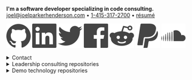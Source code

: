 <p>
    <b>I'm a software developer specializing in code consulting.</b>
    <br>
    <a href="mailto:joel@joelparkerhenderson.com">joel@joelparkerhenderson.com</a>
    &bull;
    <a href="tel:1-415-317-2700">1-415-317-2700</a>
    &bull;
    <a href="https://raw.githubusercontent.com/joelparkerhenderson/joelparkerhenderson/main/resume/joelparkerhenderson.pdf">résumé</a>
</p>

<p>
    <a href="https://github.com/joelparkerhenderson"><img src="https://raw.githubusercontent.com/joelparkerhenderson/joelparkerhenderson/main/assets/images/icons/nucleo-social-icons/svg/logo/github.svg"></a>
    <a href="https://linkedin.com/in/joelparkerhenderson"><img src="https://raw.githubusercontent.com/joelparkerhenderson/joelparkerhenderson/main/assets/images/icons/nucleo-social-icons/svg/logo/linkedin.svg"></a>
    <a href="https://twitter.com/joel_henderson"><img src="https://raw.githubusercontent.com/joelparkerhenderson/joelparkerhenderson/main/assets/images/icons/nucleo-social-icons/svg/logo/twitter.svg"></a>
    <a href="https://facebook.com/joelparkerhenderson"><img src="https://raw.githubusercontent.com/joelparkerhenderson/joelparkerhenderson/main/assets/images/icons/nucleo-social-icons/svg/logo/facebook.svg"></a>
    <a href="https://reddit.com/u/joelparkerhenderson"><img src="https://raw.githubusercontent.com/joelparkerhenderson/joelparkerhenderson/main/assets/images/icons/nucleo-social-icons/svg/logo/reddit.svg"></a>
    <a href="https://paypal.me/joelparkerhenderson"><img src="https://raw.githubusercontent.com/joelparkerhenderson/joelparkerhenderson/main/assets/images/icons/nucleo-social-icons/svg/logo/paypal.svg"></a>
    <a href="https://soundcloud.com/joelparkerhenderson"><img src="https://raw.githubusercontent.com/joelparkerhenderson/joelparkerhenderson/main/assets/images/icons/nucleo-social-icons/svg/logo/soundcloud.svg"></a>
</p>

<details>
  <summary>Contact</summary>
      <ul>
        <li>LinkedIn: <a href="https://linkedin.com/in/joelparkerhenderson">https://linkedin.com/in/joelparkerhenderson</a></li>
        <li>GitHub: <a href="https://github.com/joelparkerhenderson">https://github.com/joelparkerhenderson</a></li>
        <li>Twitter: <a href="https://twitter.com/joel_henderson">https://twitter.com/joel_henderson</a></li>
        <li>Facebook: <a href="https://facebook.com/joelparkerhenderson">https://facebook.com/joelparkerhenderson</a></li>
        <li>AngelList: <a href="https://angel.co/joelparkerhenderson">https://angel.co/joelparkerhenderson</a></li>
        <li>Crunchbase: <a href="https://www.crunchbase.com/person/joel-parker-henderson">https://www.crunchbase.com/person/joel-parker-henderson</a></li>
        <li>Calendly: <a href="https://calendly.com/joelparkerhenderson">https://calendly.com/joelparkerhenderson</a></li>
        <li>PayPal: <a href="https://paypal.me/joelparkerhenderson">https://paypal.me/joelparkerhenderson</a></li> 
        <li>Venmo: <a href="https://account.venmo.com/u/joelparkerhenderson">https://account.venmo.com/u/joelparkerhenderson</a></li> 
        <li>Soundcloud: <a href="https://soundcloud.com/joelparkerhenderson">https://soundcloud.com/joelparkerhenderson</a>
    </li>
</details> 

<details>
    <summary>Leadership consulting repositories</summary>
    <ul>
        <li><a href="https://github.com/joelparkerhenderson/adkar-change-management-model">ADKAR change management model</a></li>
        <li><a href="https://github.com/joelparkerhenderson/agile-assessment">Agile assessment</a></li>
        <li><a href="https://github.com/joelparkerhenderson/always-improving">Always improving: book summaries</a></li>
        <li><a href="https://github.com/joelparkerhenderson/architecture-decision-record">Architecture Decision Record (ADR)</a></li>
        <li><a href="https://github.com/joelparkerhenderson/business-model-canvas">Business model canvas (BMC)</a></li>
        <li><a href="https://github.com/joelparkerhenderson/code-of-conduct-guidelines">Code of conduct guidelines</a></li>
        <li><a href="https://github.com/joelparkerhenderson/company-culture">Company culture</a></li>
        <li><a href="https://github.com/joelparkerhenderson/coordinated-disclosure">Coordinated disclosure</a></li>
        <li><a href="https://github.com/joelparkerhenderson/critical-success-factor">Critical success factor (CSF)</a></li>
        <li><a href="https://github.com/joelparkerhenderson/crucial-conversations">Crucial conversations</a></li>
        <li><a href="https://github.com/joelparkerhenderson/decision-record">Decision Record (DR) template</a></li>
        <li><a href="https://github.com/joelparkerhenderson/discovery-assessment">Discovery assessment</a></li>
        <li><a href="https://github.com/joelparkerhenderson/enterprise-architecture-assessment">Enterprise architecture assessment</a></li>
        <li><a href="https://github.com/joelparkerhenderson/feedback-request-template">Feedback request template</a></li>
        <li><a href="https://github.com/joelparkerhenderson/first-aid-kit">First ait kit for teams</a></li>
        <li><a href="https://github.com/joelparkerhenderson/functional-specifications-template">Functional specifications template</a></li>
        <li><a href="https://github.com/joelparkerhenderson/functional-specifications-tutorial">Functional specifications tutorial</a></li>
        <li><a href="https://github.com/joelparkerhenderson/goals-ideas-steps-tasks">Goals Ideas Steps Tasks (GIST)</a></li>
        <li><a href="https://github.com/joelparkerhenderson/icebreaker-questions">Icebreaker questions</a></li>
        <li><a href="https://github.com/joelparkerhenderson/intent-plan">Intent plan</a></li>
        <li><a href="https://github.com/joelparkerhenderson/issues">Issues</a></li>
        <li><a href="https://github.com/joelparkerhenderson/key-performance-indicator">Key Performance Indictor (KPI)</a></li>
        <li><a href="https://github.com/joelparkerhenderson/key-risk-indicator">Key Risk Indicator (KRI)</a></li>
        <li><a href="https://github.com/joelparkerhenderson/leadership">Leadership: selected notes &amp; advice</a></li>
        <li><a href="https://github.com/joelparkerhenderson/lean-business-lists">Lean business lists</a></li>
        <li><a href="https://github.com/joelparkerhenderson/maturity-models">Maturity models (MMs)</a></li>
        <li><a href="https://github.com/joelparkerhenderson/metrics">Metrics: ideas &amp; examples</a></li>
        <li><a href="https://github.com/joelparkerhenderson/milestones">Milestones: ideas &amp; examples</a></li>
        <li><a href="https://github.com/joelparkerhenderson/net-promoter-score">Net promoter score (NPS)</a></li>
        <li><a href="https://github.com/joelparkerhenderson/objectives-and-key-results">Objectives &amp; Key Results (OKR)</a></li>
        <li><a href="https://github.com/joelparkerhenderson/oblique-strategies">Oblique strategies for creative thinking</a></li>
        <li><a href="https://github.com/joelparkerhenderson/ooda-loop">OODA loop: Observe Orient Decide Act</a></li>
        <li><a href="https://github.com/joelparkerhenderson/outputs-vs-outcomes">Outputs vs. outcomes (OVO)</a></li>
        <li><a href="https://github.com/joelparkerhenderson/pitch-deck-quick-start">Pitch deck quick start</a></li>
        <li><a href="https://github.com/joelparkerhenderson/powerful-questions">Powerful questions: insight, innovation, action</a></li>
        <li><a href="https://github.com/joelparkerhenderson/project-management-checklist">Project management checklist</a></li>
        <li><a href="https://github.com/joelparkerhenderson/quad-chart">Quad chart</a></li>
        <li><a href="https://github.com/joelparkerhenderson/queueing-theory">Queueing theory</a></li>
        <li><a href="https://github.com/joelparkerhenderson/responsibility-assignment-matrix">Responsibility assignment matrix (RAM)</a></li>
        <li><a href="https://github.com/joelparkerhenderson/smart-criteria">SMART criteria</a></li>
        <li><a href="https://github.com/joelparkerhenderson/social-value-orientation">Social value orientation (SVO)</a></li>
        <li><a href="https://github.com/joelparkerhenderson/software-development-methodologies">Software development methodologies</a></li>
        <li><a href="https://github.com/joelparkerhenderson/spade-decision-framework">SPADE decision framework</a></li>
        <li><a href="https://github.com/joelparkerhenderson/stakeholder-analysis">Stakeholder analysis</a></li>
        <li><a href="https://github.com/joelparkerhenderson/statement-of-work">Statement Of Work (SOW) template</a></li>
        <li><a href="https://github.com/joelparkerhenderson/strategic-balanced-scorecard">Strategic Balanced Scorecard (SBS)</a></li>
        <li><a href="https://github.com/joelparkerhenderson/system-quality-attributes">System quality attributes (SQAs)</a></li>
        <li><a href="https://github.com/joelparkerhenderson/team-focus">TEAM FOCUS teamwork framework</a></li>
        <li><a href="https://github.com/joelparkerhenderson/thought-leadership-writing">Thought leadership writing</a></li>
        <li><a href="https://github.com/joelparkerhenderson/value-stream-mapping">Value Stream Mapping (VSM)</a></li>
        <li><a href="https://github.com/joelparkerhenderson/vision-statements">Vision statements &amp; mission statements</a></li>
        <li><a href="https://github.com/joelparkerhenderson/ways-of-working">Ways of working for teams</a></li>
        <li><a href="https://github.com/joelparkerhenderson/wordbooks">Wordbooks: glossaries, lexicons, terminology</a></li>
        <li><a href="https://github.com/sixarm/sixarm-company-confidentiality-agreement">Confidentiality agreement</a></li>
        <li><a href="https://github.com/sixarm/sixarm-company-consulting-agreement">Consulting agreement</a></li>
    </ul>
</details>

<details>
    <summary>Demo technology repositories</summary>
    <ul>
        <li><a href="https://github.com/joelparkerhenderson/demo-aws-lambda">AWS Lamba</a></li>
        <li><a href="https://github.com/joelparkerhenderson/demo-consul">Consul</a></li>
        <li><a href="https://github.com/joelparkerhenderson/demo-d3-divs">D3 Divs</a></li>
        <li><a href="https://github.com/joelparkerhenderson/demo-d3-stickies">D3 Stickies</a></li>
        <li><a href="https://github.com/joelparkerhenderson/demo-d3-target">D3 Target</a></li>
        <li><a href="https://github.com/joelparkerhenderson/demo-data-schema-transforms">Schema transforms</a></li>
        <li><a href="https://github.com/joelparkerhenderson/demo-date-time-format">Date-Time Format</a></li>
        <li><a href="https://github.com/joelparkerhenderson/demo-elixir-phoenix">Elixir &amp;Phoenix</a></li>
        <li><a href="https://github.com/joelparkerhenderson/demo-java-spring-boot-rest">Java Spring Boot Rest</a></li>
        <li><a href="https://github.com/joelparkerhenderson/demo-job-title-descriptions">Job title bescriptions</a></li>
        <li><a href="https://github.com/joelparkerhenderson/demo-json-api-beginner">JSON API beginner</a></li>
        <li><a href="https://github.com/joelparkerhenderson/demo-json-api-hello-world">JSON API hello world</a></li>
        <li><a href="https://github.com/joelparkerhenderson/demo-json-api-specification">JSON API specifications</a></li>
        <li><a href="https://github.com/joelparkerhenderson/demo-liquibase-hello-world">Liquibase hello world</a></li>
        <li><a href="https://github.com/joelparkerhenderson/demo-liquibase-yaml">Liquibase YAML</a></li>
        <li><a href="https://github.com/joelparkerhenderson/demo-of-swift-items">Demo of Swift items</a></li>
        <li><a href="https://github.com/joelparkerhenderson/demo-oracle-sql-todo">Oracle SQL todo</a></li>
        <li><a href="https://github.com/joelparkerhenderson/demo-python-flask-hello-world">Python Flask hello world</a></li>
        <li><a href="https://github.com/joelparkerhenderson/demo-ruby-sinatra-hello-world">Ruby Sinatra hello world</a></li>
        <li><a href="https://github.com/joelparkerhenderson/demo-swagger">Swagger a.k.a. OpenAPI</a></li>
        <li><a href="https://github.com/joelparkerhenderson/demo-swift-alamofire">Swift Alamofire for networking</a></li>
        <li><a href="https://github.com/joelparkerhenderson/demo-swift-carthage">Swift Carthage for packagem management</a></li>
        <li><a href="https://github.com/joelparkerhenderson/demo-swift-charts">Swift Charts</a></li>
        <li><a href="https://github.com/joelparkerhenderson/demo-swift-excel-xlsx-reader-writer">Swift Excel XLSX reader/writer</a></li>
        <li><a href="https://github.com/joelparkerhenderson/demo-swift-hello-world">Swift Hello World</a></li>
        <li><a href="https://github.com/joelparkerhenderson/demo-swift-items">Swift items</a></li>
        <li><a href="https://github.com/joelparkerhenderson/demo-swift-master-detail">Swift master/detail</a></li>
        <li><a href="https://github.com/joelparkerhenderson/demo-swift-news">Swift news</a></li>
        <li><a href="https://github.com/joelparkerhenderson/demo-swift-objectmapper">Swift ObjectMapper for JSON models</a></li>
        <li><a href="https://github.com/joelparkerhenderson/demo-swift-quick-nimble">Swift Quick Nimble for TDD BDD testing</a></li>
        <li><a href="https://github.com/joelparkerhenderson/demo-swift-realm">Swift Realm mobile database</a></li>
        <li><a href="https://github.com/joelparkerhenderson/demo-swift-rest">Swift REST</a></li>
        <li><a href="https://github.com/joelparkerhenderson/demo-swift-rest-master-detail-page">Swift REST master/detail page</a></li>
        <li><a href="https://github.com/joelparkerhenderson/demo-swift-sqlite">Swift SQLite</a></li>
        <li><a href="https://github.com/joelparkerhenderson/demo-swift-taylor">Swift Taylor</a></li>
        <li><a href="https://github.com/joelparkerhenderson/demo-swift-text-view">Swift text view</a></li>
        <li><a href="https://github.com/joelparkerhenderson/demo-terraform">Terraform</a></li>
        <li><a href="https://github.com/joelparkerhenderson/demo-terraform-2">Terraform 2</a></li>
        <li><a href="https://github.com/joelparkerhenderson/demo-vagrant-virtualbox-aws">Vagrant VirtualBox AWS</a></li>
        <li><a href="https://github.com/joelparkerhenderson/demo-yaml-files-to-swift-classes">YAML files to Swift classes</a></li>
    </ul>
</details>
